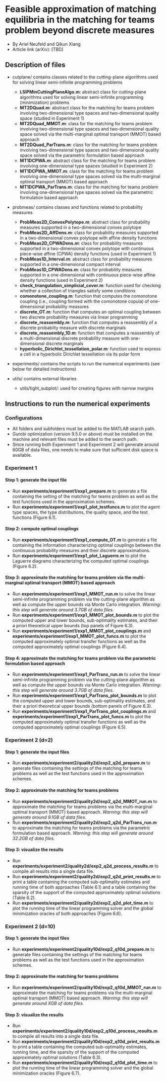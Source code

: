 # Feasible approximation of matching equilibria in the matching for teams problem beyond discrete measures

+ By Ariel Neufeld and Qikun Xiang
+ Article link (arXiv): [TBD]

## Description of files

+ cutplane/      contains classes related to the cutting-plane algorithms used for solving linear semi-infinite programming problems
	- **LSIPMinCuttingPlaneAlgo.m**: abstract class for cutting-plane algorithms used for solving linear semi-infinite programming (minimization) problems
   - **MT2DQuad.m**: abstract class for the matching for teams problem involving two-dimensional type spaces and two-dimensional quality space (studied in Experiment 1)
   - **MT2DQuad\_MMOT.m**: class for the matching for teams problem involving two-dimensional type spaces and two-dimensional quality space solved via the multi-marginal optimal transport (MMOT) based approach
   - **MT2DQuad\_ParTrans.m**: class for the matching for teams problem involving two-dimensional type spaces and two-dimensional quality space solved via the parametric formulation based approach
   - **MT1DCPWA.m**: abstract class for the matching for teams problem involving one-dimensional type spaces (studied in Experiment 2)
   - **MT1DCPWA\_MMOT.m**: class for the matching for teams problem involving one-dimensional type spaces solved via the multi-marginal optimal transport (MMOT) based approach	
   - **MT1DCPWA\_ParTrans.m**: class for the matching for teams problem involving one-dimensional type spaces solved via the parametric formulation based approach

+ probmeas/		contains classes and functions related to probability measures
 	- **ProbMeas2D\_ConvexPolytope.m**: abstract class for probability measures supported in a two-dimensional convex polytope
 	- **ProbMeas2D\_AffDens.m**: class for probability measures supported in a two-dimensional convex polytope with affine density functions
 	- **ProbMeas2D\_CPWADens.m**: class for probability measures supported in a two-dimensional convex polytope with continuous piece-wise affine (CPWA) density functions (used in Experiment 1)
 	- **ProbMeas1D\_Interval.m**: abstract class for probability measures supported in a one-dimensional compact interval
 	- **ProbMeas1D\_CPWADens.m**: class for probability measures supported in a one-dimensional with continuous piece-wise affine density functions (used in Experiment 2)
 	- **check\_triangulation\_simplicial\_cover.m**: function used for checking whether a collection of triangles satisfy some conditions
 	- **comonotone\_coupling.m**: function that computes the comonotone coupling (i.e., coupling formed with the comonotone copula) of one-dimensional probability measures
 	- **discrete\_OT.m**: function that computes an optimal coupling between two discrete probability measures via linear programming
 	- **discrete\_reassembly.m**: function that computes a reassembly of a discrete probabilty measure with discrete marginals
 	- **discrete\_reassembly\_1D.m**: function that computes a reassembly of a multi-dimensional discrete probability measure with one-dimensional discrete marginals
 	- **hyperbolic\_Dirichlet\_tessellation\_polar.m**: function used to express a cell in a hyperbolic Dirichlet tessellation via its polar form

+ experiments/            contains the scripts to run the numerical experiments (see below for detailed instructions)

+ utils/          contains external libraries
    - utils/tight\_subplot/:             used for creating figures with narrow margins

## Instructions to run the numerical experiments

### Configurations

+ All folders and subfolders must be added to the MATLAB search path. 
+ Gurobi optimization (version 9.5.0 or above) must be installed on the machine and relevant files must be added to the search path. 
+ Since running both Experiment 1 and Experiment 2 will generate around 60GB of data files, one needs to make sure that sufficient disk space is available. 

### Experiment 1

#### Step 1: generate the input file
+ Run **experiments/experiment1/exp1\_prepare.m** to generate a file containing the setting of the matching for teams problem as well as the test functions used in the approximation schemes.
+ Run **experiments/experiment1/exp1\_plot\_testfuncs.m** to plot the agent type spaces, the type distributions, the quality space, and the test functions (Figure 6.1). 

#### Step 2: compute optimal couplings
+ Run **experiments/experiment1/exp1\_compute\_OT.m** to generate a file containing the information characterizing optimal couplings between the continuous probability measures and their discrete approximations.
+ Run **experiments/experiment1/exp1\_plot\_Laguerre.m** to plot the Laguerre diagrams characterizing the computed optimal couplings (Figure 6.2). 

#### Step 3: approximate the matching for teams problem via the multi-marginal optimal transport (MMOT) based approach
+ Run **experiments/experiment1/exp1\_MMOT\_run.m** to solve the linear semi-infinite programming problem via the cutting-plane algorithm as well as compute the upper bounds via Monte Carlo integration. *Warning: this step will generate around 3.7GB of data files.*
+ Run **experiments/experiment1/exp1\_MMOT\_plot\_bounds.m** to plot the computed upper and lower bounds, sub-optimality estimates, and their a priori theoretical upper bounds (top panels of Figure 6.3).
+ Run **experiments/experiment1/exp1\_MMOT\_plot\_couplings.m** and **experiments/experiment1/exp1\_MMOT\_plot\_funcs.m** to plot the computed approximately optimal transfer functions as well as the computed approximately optimal couplings (Figure 6.4).

#### Step 4: approximate the matching for teams problem via the parametric formulation based approach
+ Run **experiments/experiment1/exp1\_ParTrans\_run.m** to solve the linear semi-infinite programming problem via the cutting-plane algorithm as well as compute the upper bounds via Monte Carlo integration. *Warning: this step will generate around 3.7GB of data files.*
+ Run **experiments/experiment1/exp1\_ParTrans\_plot\_bounds.m** to plot the computed upper and lower bounds, sub-optimality estimates, and their a priori theoretical upper bounds (bottom panels of Figure 6.3).
+ Run **experiments/experiment1/exp1\_ParTrans\_plot\_couplings.m** and **experiments/experiment1/exp1\_ParTrans\_plot\_funcs.m** to plot the computed approximately optimal transfer functions as well as the computed approximately optimal couplings (Figure 6.5).

### Experiment 2 (d=2)

#### Step 1: generate the input files
+ Run **experiments/experiment2/quality2d/exp2\_q2d\_prepare.m** to generate files containing the settings of the matching for teams problems as well as the test functions used in the approximation schemes.

#### Step 2: approximate the matching for teams problems
+ Run **experiments/experiment2/quality2d/exp2\_q2d\_MMOT\_run.m** to approximate the matching for teams problems via the multi-marginal optimal transport (MMOT) based approach. *Warning: this step will generate around 9.1GB of data files.*
+ Run **experiments/experiment2/quality2d/exp2\_q2d\_ParTrans\_run.m** to approximate the matching for teams problems via the parametric formulation based approach. *Warning: this step will generate around 32.2GB of data files.*

#### Step 3: visualize the results
+ Run **experiments/experiment2/quality2d/exp2\_q2d\_process\_results.m** to compile all results into a single data file.
+ Run **experiments/experiment2/quality2d/exp2\_q2d\_print\_results.m** to print a table containing the computed sub-optimality estimates and running time of both approaches (Table 6.1) and a table containing the sparsity of the support of the computed approximately optimal solutions (Table 6.2). 
+ Run **experiments/experiment2/quality2d/exp2\_q2d\_plot\_time.m** to plot the running time of the linear programming solver and the global minimization oracles of both approaches (Figure 6.6).


### Experiment 2 (d=10)

#### Step 1: generate the input files
+ Run **experiments/experiment2/quality10d/exp2\_q10d\_prepare.m** to generate files containing the settings of the matching for teams problems as well as the test functions used in the approximation schemes.

#### Step 2: approximate the matching for teams problems
+ Run **experiments/experiment2/quality10d/exp2\_q10d\_MMOT\_run.m** to approximate the matching for teams problems via the multi-marginal optimal transport (MMOT) based approach. *Warning: this step will generate around XGB of data files.*

#### Step 3: visualize the results
+ Run **experiments/experiment2/quality10d/exp2\_q10d\_process\_results.m** to compile all results into a single data file.
+ Run **experiments/experiment2/quality10d/exp2\_q10d\_print\_results.m** to print a table containing the computed sub-optimality estimates, running time, and the sparsity of the support of the computed approximately optimal solutions (Table 6.3). 
+ Run **experiments/experiment2/quality10d/exp2\_q10d\_plot\_time.m** to plot the running time of the linear programming solver and the global minimization oracles (Figure 6.7).